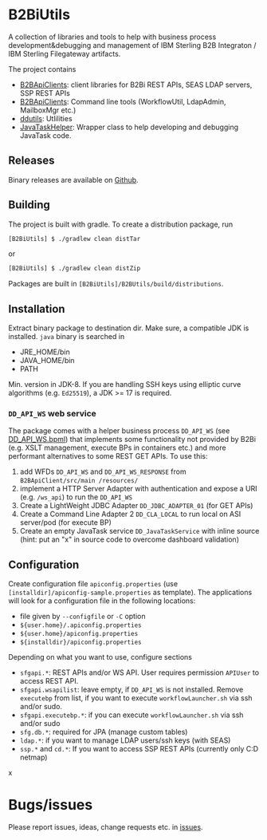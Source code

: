 # B2BiUtils

A collection of libraries and tools to help with business process development&debugging and management of IBM Sterling B2B Integraton / IBM Sterling Filegateway artifacts.

The project contains

* [B2BApiClients](B2BApiClients/README.md): client libraries for B2Bi REST APIs, SEAS LDAP servers, SSP REST APIs
* [B2BApiClients](B2BUtils/README.md): Command line tools (WorkflowUtil, LdapAdmin, MailboxMgr etc.)
* [ddutils](ddutils/README.md): Utlilities
* [JavaTaskHelper](JavaTaskHelper/README.md): Wrapper class to help developing and debugging JavaTask code.

## Releases

Binary releases are available on [Github](https://github.com/denkunddachte-agaffke/B2BiUtils/releases).
## Building

The project is built with gradle. To create a distribution package, run

```bash
[B2BiUtils] $ ./gradlew clean distTar
```

or 

```bash
[B2BiUtils] $ ./gradlew clean distZip
```

Packages are built in `[B2BiUtils]/B2BUtils/build/distributions`.

## Installation

Extract binary package to destination dir. Make sure, a compatible JDK is installed. `java` binary is searched in

* JRE_HOME/bin
* JAVA_HOME/bin
* PATH

Min. version in JDK-8. If you are handling SSH keys using elliptic curve algorithms (e.g. `Ed25519`), a JDK >= 17 is required.

### `DD_API_WS` web service

The package comes with a helper business process `DD_API_WS` (see [DD_API_WS.bpml](B2BApiClient/src/main/resources/DD_API_WS.bpml)) that implements some functionality not provided by B2Bi (e.g. XSLT management, execute BPs in containers etc.) and more performant alternatives to some REST GET APIs. To use this:

1. add WFDs `DD_API_WS` and `DD_API_WS_RESPONSE` from `B2BApiClient/src/main
/resources/`
2. implement a HTTP Server Adapter with authentication and expose a URI (e.g. `/ws_api`) to run the `DD_API_WS`
3. Create a LightWeight JDBC Adapter `DD_JDBC_ADAPTER_01` (for GET APIs)
4. Create a Command Line Adapter 2 `DD_CLA_LOCAL` to run local on ASI server/pod (for execute BP)
5. Create an empty JavaTask service `DD_JavaTaskService` with inline source (hint: put an "x" in source code to overcome dashboard validation)



## Configuration

Create configuration file `apiconfig.properties` (use `[installdir]/apiconfig-sample.properties` as template). The applications will look for a configuration file in the following locations:

* file given by `--configfile` or `-C` option
* `${user.home}/.apiconfig.properties`
* `${user.home}/apiconfig.properties`
* `${installdir}/apiconfig.properties`

Depending on what you want to use, configure sections

* `sfgapi.*`: REST APIs and/or WS API. User requires permission `APIUser` to access REST API.
* `sfgapi.wsapilist`: leave empty, if `DD_API_WS` is not installed. Remove `executebp` from list, if you want to execute `workflowLauncher.sh` via ssh and/or sudo.
* `sfgapi.executebp.*`: if you can execute `workflowLauncher.sh` via ssh and/or sudo
* `sfg.db.*`: required for JPA (manage custom tables)
* `ldap.*`: if you want to manage LDAP users/ssh keys (with SEAS)
* `ssp.*` and `cd.*`: If you want to access SSP REST APIs (currently only C:D netmap)
 
x
# Bugs/issues
Please report issues, ideas, change requests etc. in [issues](https://github.com/denkunddachte-agaffke/B2BiUtils/issues).

